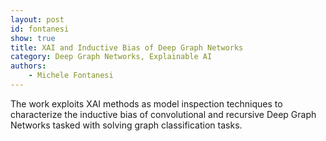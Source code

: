 ```yaml
---
layout: post
id: fontanesi
show: true
title: XAI and Inductive Bias of Deep Graph Networks
category: Deep Graph Networks, Explainable AI
authors: 
    - Michele Fontanesi
---
```


The work exploits XAI methods as model inspection techniques to characterize the inductive bias of convolutional and recursive Deep Graph Networks tasked with solving graph classification tasks.

